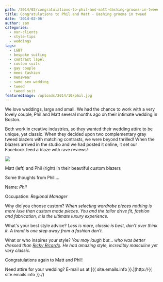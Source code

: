 ```yaml
---
path: /2014/02/congratulations-to-phil-and-matt-dashing-grooms-in-tweed/
title: Congratulations to Phil and Matt - Dashing grooms in tweed
date: '2014-02-06'
author: sam
categories:
  - our-clients
  - style-tips
  - weddings
tags:
  - LGBT
  - bespoke suiting
  - contrast lapel
  - custom suits
  - gay couple
  - mens fashion
  - menswear
  - same sex wedding
  - tweed
  - tweed suit
featuredImage: /uploads/2014/10/phil.jpg
---
```

We love weddings, large and small. We had the chance to work with a very lovely couple, Phil and Matt several months ago on their intimate wedding in Boston. 

Both work in creative industries, so they wanted their wedding attire to be unique, yet classic. When they decided upon two complementary gray tweed blazers with matching contrasts, we were beyond thrilled! When the blazers arrived in the studio and we had posted it online, it set our Facebook feed a blaze with rave reviews!

[![](http://1.bp.blogspot.com/-3V8X4HmclQY/Ut7cOHF59bI/AAAAAAAATkA/qHCnICmcQdU/s1600/1458776_10202213559127673_1617977757_n+(1).jpg)](http://1.bp.blogspot.com/-3V8X4HmclQY/Ut7cOHF59bI/AAAAAAAATkA/qHCnICmcQdU/s1600/1458776_10202213559127673_1617977757_n+(1).jpg)

Matt (left) and Phil (right) in their beautiful custom blazers

Some thoughts from Phil....

Name: _Phil_

Occupation: _Regional Manager_ 

Why did you choose custom? _When selecting wardrobe pieces nothing is more luxe than custom made pieces. You and the tailor drive fit, fashion and fabrication, it is the ultimate luxury experience._

What's your best style advice? _Less is more, classic is best, don't over think it. A trend is one step away from a fashion don't._

What or who inspires your style? _You may laugh but... who was better dressed than [Ricky Ricardo](https://www.google.com/url?sa=i&rct=j&q=&esrc=s&source=images&cd=&docid=dbniE9gNFwhZrM&tbnid=wh2gpxPm9ZyFwM:&ved=0CAUQjRw&url=http%3A%2F%2Fbabynames.allparenting.com%2Fbabynames%2FFamous_Names%2FFamous_March_Birthdays%2F&ei=ON7eUoWnOKfmsAS4toLICg&bvm=bv.59568121,d.eW0&psig=AFQjCNFvv9Rq5X4M4ddLZV5Xvgr3xxc-Hw&ust=1390423986027523). He had amazing style, incredibly masculine yet very classic._

Congratulations again to Matt and Phil!

Need attire for your wedding? E-mail us at [{{ site.emails.info }}.](http://{{ site.emails.info }}./)
